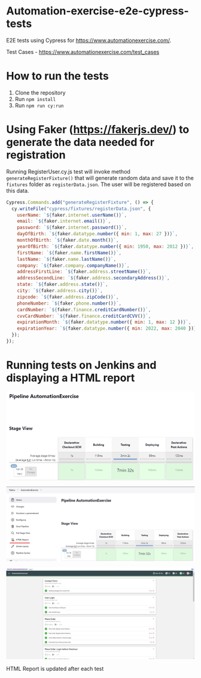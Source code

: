 # Automation-exercise-e2e-cypress-tests

E2E tests using Cypress for https://www.automationexercise.com/.

Test Cases - https://www.automationexercise.com/test_cases

# How to run the tests

1. Clone the repository
2. Run `npm install`
3. Run `npm run cy:run`

# Using Faker (https://fakerjs.dev/) to generate the data needed for registration

Running RegisterUser.cy.js test will invoke method `generateRegisterFixture()` that will generate random data and save it to the `fixtures` folder as `registerData.json`. The user will be registered based on this data.

```javascript
Cypress.Commands.add("generateRegisterFixture", () => {
  cy.writeFile("cypress/fixtures/registerData.json", {
    userName: `${faker.internet.userName()}`,
    email: `${faker.internet.email()}`,
    password: `${faker.internet.password()}`,
    dayOfBirth: `${faker.datatype.number({ min: 1, max: 27 })}`,
    monthOfBirth: `${faker.date.month()}`,
    yearOfBirth: `${faker.datatype.number({ min: 1950, max: 2012 })}`,
    firstName: `${faker.name.firstName()}`,
    lastName: `${faker.name.lastName()}`,
    company: `${faker.company.companyName()}`,
    addressFirstLine: `${faker.address.streetName()}`,
    addressSecondLine: `${faker.address.secondaryAddress()}`,
    state: `${faker.address.state()}`,
    city: `${faker.address.city()}`,
    zipcode: `${faker.address.zipCode()}`,
    phoneNumber: `${faker.phone.number()}`,
    cardNumber: `${faker.finance.creditCardNumber()}`,
    cvvCardNumber: `${faker.finance.creditCardCVV()}`,
    expirationMonth: `${faker.datatype.number({ min: 1, max: 12 })}`,
    expirationYear: `${faker.datatype.number({ min: 2022, max: 2040 })}`,
  });
});
```

# Running tests on Jenkins and displaying a HTML report

![pipelineStages](pipelineStages.png)

![HTMLreport](HTMLreport.png)

![pipelineStages](testsReport.png)

HTML Report is updated after each test